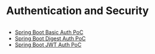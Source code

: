 # Authentication and Security

<p align="center">
	<img src="https://github.com/vitaliy-denys/Java/tree/master/authentication-and-security/blob/master/img/Spring-Security-Img.jpeg?raw=true" alt=""/>
</p>

- [Spring Boot Basic Auth PoC](https://github.com/vitaliy-denys/Java/tree/master/authentication-and-security/spring-boot-basic-auth-poc)
- [Spring Boot Digest Auth PoC](https://github.com/vitaliy-denys/Java/tree/master/authentication-and-security/spring-boot-digest-auth-poc)
- [Spring Boot JWT Auth PoC](https://github.com/vitaliy-denys/Java/tree/master/authentication-and-security/spring-boot-jwt-auth-poc)
